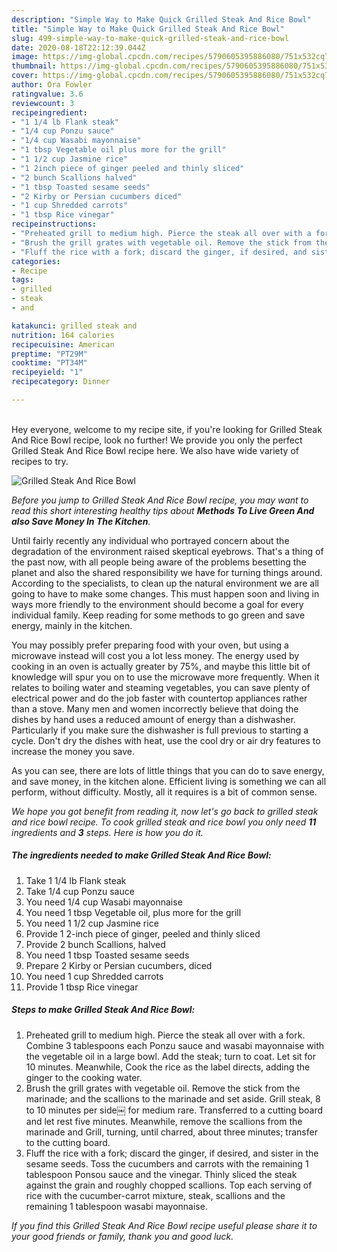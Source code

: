 ```yaml
---
description: "Simple Way to Make Quick Grilled Steak And Rice Bowl"
title: "Simple Way to Make Quick Grilled Steak And Rice Bowl"
slug: 499-simple-way-to-make-quick-grilled-steak-and-rice-bowl
date: 2020-08-18T22:12:39.044Z
image: https://img-global.cpcdn.com/recipes/5790605395886080/751x532cq70/grilled-steak-and-rice-bowl-recipe-main-photo.jpg
thumbnail: https://img-global.cpcdn.com/recipes/5790605395886080/751x532cq70/grilled-steak-and-rice-bowl-recipe-main-photo.jpg
cover: https://img-global.cpcdn.com/recipes/5790605395886080/751x532cq70/grilled-steak-and-rice-bowl-recipe-main-photo.jpg
author: Ora Fowler
ratingvalue: 3.6
reviewcount: 3
recipeingredient:
- "1 1/4 lb Flank steak"
- "1/4 cup Ponzu sauce"
- "1/4 cup Wasabi mayonnaise"
- "1 tbsp Vegetable oil plus more for the grill"
- "1 1/2 cup Jasmine rice"
- "1 2inch piece of ginger peeled and thinly sliced"
- "2 bunch Scallions halved"
- "1 tbsp Toasted sesame seeds"
- "2 Kirby or Persian cucumbers diced"
- "1 cup Shredded carrots"
- "1 tbsp Rice vinegar"
recipeinstructions:
- "Preheated grill to medium high. Pierce the steak all over with a fork. Combine 3 tablespoons each Ponzu sauce and wasabi mayonnaise with the vegetable oil in a large bowl. Add the steak; turn to coat. Let sit for 10 minutes. Meanwhile, Cook the rice as the label directs, adding the ginger to the cooking water."
- "Brush the grill grates with vegetable oil. Remove the stick from the marinade; and the scallions to the marinade and set aside. Grill steak, 8 to 10 minutes per side￼ for medium rare. Transferred to a cutting board and let rest five minutes. Meanwhile, remove the scallions from the marinade and Grill, turning, until charred, about three minutes; transfer to the cutting board."
- "Fluff the rice with a fork; discard the ginger, if desired, and sister in the sesame seeds. Toss the cucumbers and carrots with the remaining 1 tablespoon Ponsou sauce and the vinegar. Thinly sliced the steak against the grain and roughly chopped scallions. Top each serving of rice with the cucumber-carrot mixture, steak, scallions and the remaining 1 tablespoon wasabi mayonnaise."
categories:
- Recipe
tags:
- grilled
- steak
- and

katakunci: grilled steak and 
nutrition: 164 calories
recipecuisine: American
preptime: "PT29M"
cooktime: "PT34M"
recipeyield: "1"
recipecategory: Dinner

---
```

<br>
Hey everyone, welcome to my recipe site, if you're looking for Grilled Steak And Rice Bowl recipe, look no further! We provide you only the perfect Grilled Steak And Rice Bowl recipe here. We also have wide variety of recipes to try.
<br>


![Grilled Steak And Rice Bowl](https://img-global.cpcdn.com/recipes/5790605395886080/751x532cq70/grilled-steak-and-rice-bowl-recipe-main-photo.jpg)

<i>Before you jump to Grilled Steak And Rice Bowl recipe, you may want to read this short interesting healthy tips about 
<strong>Methods To Live Green And also Save Money In The Kitchen</strong>.</i>
</br>

Until fairly recently any individual who portrayed concern about the degradation of the environment raised skeptical eyebrows. That's a thing of the past now, with all people being aware of the problems besetting the planet and also the shared responsibility we have for turning things around. According to the specialists, to clean up the natural environment we are all going to have to make some changes. This must happen soon and living in ways more friendly to the environment should become a goal for every individual family. Keep reading for some methods to go green and save energy, mainly in the kitchen.

You may possibly prefer preparing food with your oven, but using a microwave instead will cost you a lot less money. The energy used by cooking in an oven is actually greater by 75%, and maybe this little bit of knowledge will spur you on to use the microwave more frequently. When it relates to boiling water and steaming vegetables, you can save plenty of electrical power and do the job faster with countertop appliances rather than a stove. Many men and women incorrectly believe that doing the dishes by hand uses a reduced amount of energy than a dishwasher. Particularly if you make sure the dishwasher is full previous to starting a cycle. Don't dry the dishes with heat, use the cool dry or air dry features to increase the money you save.

As you can see, there are lots of little things that you can do to save energy, and save money, in the kitchen alone. Efficient living is something we can all perform, without difficulty. Mostly, all it requires is a bit of common sense.


<i>We hope you got benefit from reading it, now let's go back to grilled steak and rice bowl recipe. To cook grilled steak and rice bowl you only need <strong>11</strong> ingredients and <strong>3</strong> steps. Here is how you do it.
</i>

##### The ingredients needed to make Grilled Steak And Rice Bowl:

1. Take 1 1/4 lb Flank steak
1. Take 1/4 cup Ponzu sauce
1. You need 1/4 cup Wasabi mayonnaise
1. You need 1 tbsp Vegetable oil, plus more for the grill
1. You need 1 1/2 cup Jasmine rice
1. Provide 1 2-inch piece of ginger, peeled and thinly sliced
1. Provide 2 bunch Scallions, halved
1. You need 1 tbsp Toasted sesame seeds
1. Prepare 2 Kirby or Persian cucumbers, diced
1. You need 1 cup Shredded carrots
1. Provide 1 tbsp Rice vinegar


##### Steps to make Grilled Steak And Rice Bowl:

1. Preheated grill to medium high. Pierce the steak all over with a fork. Combine 3 tablespoons each Ponzu sauce and wasabi mayonnaise with the vegetable oil in a large bowl. Add the steak; turn to coat. Let sit for 10 minutes. Meanwhile, Cook the rice as the label directs, adding the ginger to the cooking water.
1. Brush the grill grates with vegetable oil. Remove the stick from the marinade; and the scallions to the marinade and set aside. Grill steak, 8 to 10 minutes per side￼ for medium rare. Transferred to a cutting board and let rest five minutes. Meanwhile, remove the scallions from the marinade and Grill, turning, until charred, about three minutes; transfer to the cutting board.
1. Fluff the rice with a fork; discard the ginger, if desired, and sister in the sesame seeds. Toss the cucumbers and carrots with the remaining 1 tablespoon Ponsou sauce and the vinegar. Thinly sliced the steak against the grain and roughly chopped scallions. Top each serving of rice with the cucumber-carrot mixture, steak, scallions and the remaining 1 tablespoon wasabi mayonnaise.


<i>If you find this Grilled Steak And Rice Bowl recipe useful please share it to your good friends or family, thank you and good luck.</i>

